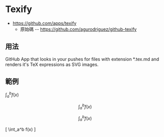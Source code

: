 # Texify

* https://github.com/apps/texify
    * 原始碼 -- https://github.com/agurodriguez/github-texify

## 用法

GitHub App that looks in your pushes for files with extension *.tex.md and renders it's TeX expressions as SVG images.

## 範例

$\int_a^b f(x)$


$$\int_a^b f(x)$$

$$
\int_a^b f(x)
$$

\[
\int_a^b f(x)
]

